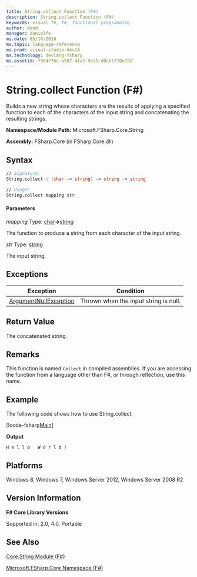 ```yaml
---
title: String.collect Function (F#)
description: String.collect Function (F#)
keywords: visual f#, f#, functional programming
author: dend
manager: danielfe
ms.date: 05/16/2016
ms.topic: language-reference
ms.prod: visual-studio-dev14
ms.technology: devlang-fsharp
ms.assetid: f964776c-a587-41a2-9cd5-d0cb1f70e75d 
---
```


# String.collect Function (F#)

Builds a new string whose characters are the results of applying a specified function to each of the characters of the input string and concatenating the resulting strings.

**Namespace/Module Path:** Microsoft.FSharp.Core.String

**Assembly:** FSharp.Core (in FSharp.Core.dll)


## Syntax

```fsharp
// Signature:
String.collect : (char -> string) -> string -> string

// Usage:
String.collect mapping str
```

#### Parameters
*mapping*
Type: [char](https://msdn.microsoft.com/library/3627f475-985b-4b4e-94d2-14f217c04958)**-&gt;**[string](https://msdn.microsoft.com/library/12b97856-ec80-4f70-a018-afb0753f755a)


The function to produce a string from each character of the input string.


*str*
Type: [string](https://msdn.microsoft.com/library/12b97856-ec80-4f70-a018-afb0753f755a)


The input string.

## Exceptions
|Exception|Condition|
|----|----|
|[ArgumentNullException](https://msdn.microsoft.com/library/system.argumentnullexception.aspx)|Thrown when the input string is null.|

## Return Value

The concatenated string.

## Remarks
This function is named `Collect` in compiled assemblies. If you are accessing the function from a language other than F#, or through reflection, use this name.

## Example
The following code shows how to use String.collect.

[!code-fsharp[Main](~/samples/snippets/fsharp/fsstrings/snippet1.fs)]

**Output**

```
H e l l o   W o r l d !
```

## Platforms
Windows 8, Windows 7, Windows Server 2012, Windows Server 2008 R2


## Version Information
**F# Core Library Versions**

Supported in: 2.0, 4.0, Portable

## See Also
[Core.String Module &#40;F&#35;&#41;](Core.String-Module-%5BFSharp%5D.md)

[Microsoft.FSharp.Core Namespace &#40;F&#35;&#41;](Microsoft.FSharp.Core-Namespace-%5BFSharp%5D.md)